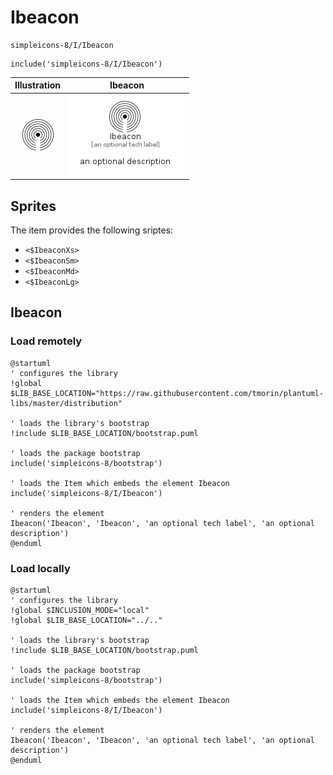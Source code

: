 # Ibeacon


```text
simpleicons-8/I/Ibeacon
```

```text
include('simpleicons-8/I/Ibeacon')
```



| Illustration | Ibeacon |
| :---: | :---: |
| ![illustration for Illustration](../../simpleicons-8/I/Ibeacon.png) | ![illustration for Ibeacon](../../simpleicons-8/I/Ibeacon.Local.png) |



## Sprites
The item provides the following sriptes:

- `<$IbeaconXs>`
- `<$IbeaconSm>`
- `<$IbeaconMd>`
- `<$IbeaconLg>`





## Ibeacon

### Load remotely
```plantuml
@startuml
' configures the library
!global $LIB_BASE_LOCATION="https://raw.githubusercontent.com/tmorin/plantuml-libs/master/distribution"

' loads the library's bootstrap
!include $LIB_BASE_LOCATION/bootstrap.puml

' loads the package bootstrap
include('simpleicons-8/bootstrap')

' loads the Item which embeds the element Ibeacon
include('simpleicons-8/I/Ibeacon')

' renders the element
Ibeacon('Ibeacon', 'Ibeacon', 'an optional tech label', 'an optional description')
@enduml
```

### Load locally
```plantuml
@startuml
' configures the library
!global $INCLUSION_MODE="local"
!global $LIB_BASE_LOCATION="../.."

' loads the library's bootstrap
!include $LIB_BASE_LOCATION/bootstrap.puml

' loads the package bootstrap
include('simpleicons-8/bootstrap')

' loads the Item which embeds the element Ibeacon
include('simpleicons-8/I/Ibeacon')

' renders the element
Ibeacon('Ibeacon', 'Ibeacon', 'an optional tech label', 'an optional description')
@enduml
```

